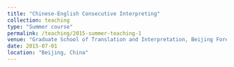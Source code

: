 ```yaml
---
title: "Chinese-English Consecutive Interpreting"
collection: teaching
type: "Summer course"
permalink: /teaching/2015-summer-teaching-1
venue: "Graduate School of Translation and Interpretation, Beijing Foreign Studies University"
date: 2015-07-01
location: "Beijing, China"
---
```

